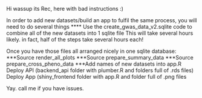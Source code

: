 Hi wassup its Rec, here with bad instructions :)

In order to add new datasets/build an app to fulfil the same process, you will need to do several things 
**** Use the create_gwas_data_v2.sqlite code to combine all of the new datasets into 1 sqlite file
This will take several hours likely. in fact, half of the steps take several hours each!

Once you have those files all arranged nicely in one sqlite database:
***Source render_all_plots
***Source prepare_summary_data
***Source prepare_cross_pheno_data
***Add names of new datasets into app.R
Deploy API (backend_api folder with plumber.R and folders full of .rds files)
Deploy App (shiny_frontend folder with app.R and folder full of .png files


Yay. call me if you have issues.
